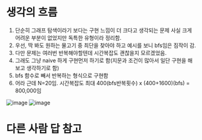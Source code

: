 # 생각의 흐름
1. 단순히 그래프 탐색이라기 보다는 구현 느낌이 더 크다고 생각되는 문제 사실 크게 어려운 부분이 없었지만 독특한 유형이라 정리함.
2. 우선, 딱 봐도 원하는 물고기 중 최단을 찾아야 하고 예시를 보니 bfs임은 짐작이 감.
3. 다만 문제는 여러번 반복해야할텐데 시간복잡도 괜찮을지 모르겠었음.
4. 그래도 그냥 naive 하게 구현먼저 하기로 함(지문과 조건이 많아서 일단 구현을 해보고 생각하기로 함)
5. bfs 함수로 빼서 반복하는 형식으로 구현함
6. 어라 근데 N=20임. 시간복잡도 최대 400(bfs반복횟수) x (400+1600)(bfs) = 800,000임

![image](https://github.com/user-attachments/assets/b8712b02-9388-4eaa-8905-d028c6570f5c)
![image](https://github.com/user-attachments/assets/3a44269a-5a2f-42fc-b8c1-7fedc062528b)

# 다른 사람 답 참고
